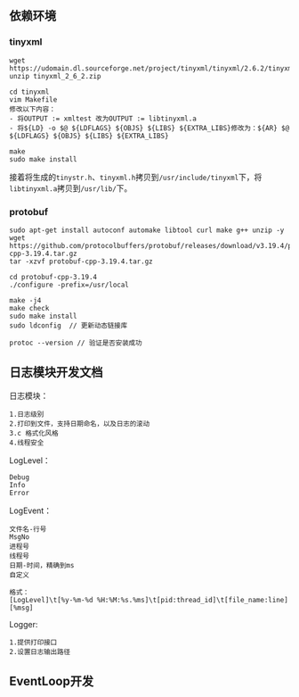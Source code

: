 ## 依赖环境
### tinyxml
```
wget https://udomain.dl.sourceforge.net/project/tinyxml/tinyxml/2.6.2/tinyxml_2_6_2.zip
unzip tinyxml_2_6_2.zip

cd tinyxml
vim Makefile
修改以下内容：
- 将OUTPUT := xmltest 改为OUTPUT := libtinyxml.a
- 将${LD} -o $@ ${LDFLAGS} ${OBJS} ${LIBS} ${EXTRA_LIBS}修改为：${AR} $@ ${LDFLAGS} ${OBJS} ${LIBS} ${EXTRA_LIBS}

make
sudo make install
```
接着将生成的`tinystr.h`、`tinyxml.h`拷贝到`/usr/include/tinyxml`下，将`libtinyxml.a`拷贝到`/usr/lib/`下。

### protobuf
```
sudo apt-get install autoconf automake libtool curl make g++ unzip -y
wget  https://github.com/protocolbuffers/protobuf/releases/download/v3.19.4/protobuf-cpp-3.19.4.tar.gz
tar -xzvf protobuf-cpp-3.19.4.tar.gz

cd protobuf-cpp-3.19.4
./configure -prefix=/usr/local

make -j4 
make check
sudo make install
sudo ldconfig  // 更新动态链接库

protoc --version // 验证是否安装成功
```

## 日志模块开发文档
日志模块：
```
1.日志级别
2.打印到文件，支持日期命名，以及日志的滚动
3.c 格式化风格
4.线程安全
```

LogLevel：
```
Debug
Info
Error
```

LogEvent：
```
文件名-行号
MsgNo
进程号
线程号
日期-时间，精确到ms
自定义

格式：
[LogLevel]\t[%y-%m-%d %H:%M:%s.%ms]\t[pid:thread_id]\t[file_name:line][%msg]
```

Logger:
```
1.提供打印接口
2.设置日志输出路径
```

## EventLoop开发
